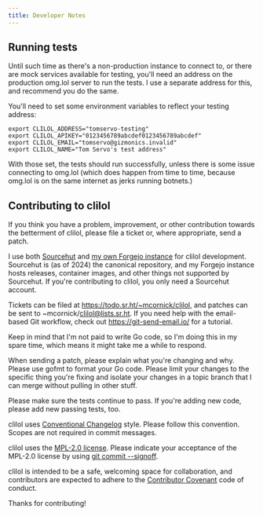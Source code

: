 ```yaml
---
title: Developer Notes
---
```


## Running tests

Until such time as there's a non-production instance to connect to, or
there are mock services available for testing, you'll need an address on
the production omg.lol server to run the tests. I use a separate address
for this, and recommend you do the same.

You'll need to set some environment variables to reflect your testing
address:

```
export CLILOL_ADDRESS="tomservo-testing"
export CLILOL_APIKEY="0123456789abcdef0123456789abcdef"
export CLILOL_EMAIL="tomservo@gizmonics.invalid"
export CLILOL_NAME="Tom Servo's test address"
```

With those set, the tests should run successfully, unless there is some
issue connecting to omg.lol (which does happen from time to time,
because omg.lol is on the same internet as jerks running botnets.)

## Contributing to clilol

If you think you have a problem, improvement, or other contribution
towards the betterment of clilol, please file a ticket or, where
appropriate, send a patch.

I use both [Sourcehut](https://sourcehut.org) and [my own Forgejo
instance](https://git.mcornick.dev) for clilol development.
Sourcehut is (as of 2024) the canonical repository, and my
Forgejo instance hosts releases, container images, and other things
not supported by Sourcehut. If you're contributing to clilol, you
only need a Sourcehut account.

Tickets can be filed at https://todo.sr.ht/~mcornick/clilol, and patches
can be sent to ~mcornick/clilol@lists.sr.ht. If you need help with the
email-based Git workflow, check out https://git-send-email.io/ for a
tutorial.

Keep in mind that I'm not paid to write Go code, so I'm doing this in my
spare time, which means it might take me a while to respond.

When sending a patch, please explain what you're changing and why.
Please use gofmt to format your Go code. Please limit your changes to
the specific thing you're fixing and isolate your changes in a topic
branch that I can merge without pulling in other stuff.

Please make sure the tests continue to pass. If you're adding new code,
please add new passing tests, too.

clilol uses [Conventional
Changelog](https://github.com/conventional-changelog/conventional-changelog-angular/blob/master/convention.md)
style. Please follow this convention. Scopes are not required in commit
messages.

clilol uses the [MPL-2.0
license](https://www.mozilla.org/en-US/MPL/2.0/). Please indicate your
acceptance of the MPL-2.0 license by using [git commit
--signoff](https://git-scm.com/docs/git-commit#Documentation/git-commit.txt--s).

clilol is intended to be a safe, welcoming space for collaboration, and
contributors are expected to adhere to the [Contributor
Covenant](http://contributor-covenant.org) code of conduct.

Thanks for contributing!
